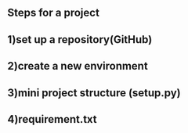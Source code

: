 ## Steps for a project 
## 1)set up a repository(GitHub)
## 2)create a new environment
## 3)mini project structure (setup.py)
## 4)requirement.txt
